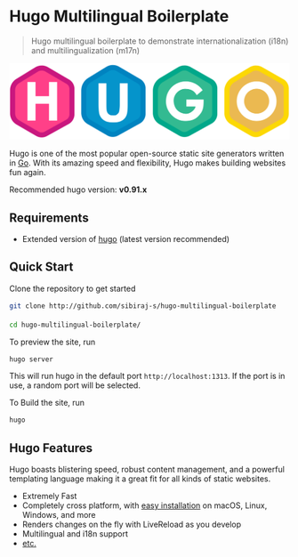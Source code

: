 # Hugo Multilingual Boilerplate

> Hugo multilingual boilerplate to demonstrate internationalization (i18n) and multilingualization (m17n)

<div align="center">
  <a href="https://gohugo.io/">
    <img src="static/images/hugo.svg" alt="hugo" width="550">
  </a>
</div>

Hugo is one of the most popular open-source static site generators written in [Go][go-lang]. With its amazing speed and flexibility, Hugo makes building websites fun again.

Recommended hugo version: **v0.91.x**

## Requirements

- Extended version of [hugo][hugo-installation] (latest version recommended)

## Quick Start

Clone the repository to get started

```bash
git clone http://github.com/sibiraj-s/hugo-multilingual-boilerplate

cd hugo-multilingual-boilerplate/
```

To preview the site, run

```bash
hugo server
```

This will run hugo in the default port `http://localhost:1313`. If the port is in use, a random port will be selected.

To Build the site, run

```bash
hugo
```

## Hugo Features

Hugo boasts blistering speed, robust content management, and a powerful templating language making it a great fit for all kinds of static websites.

- Extremely Fast
- Completely cross platform, with [easy installation][hugo-installation] on macOS, Linux, Windows, and more
- Renders changes on the fly with LiveReload as you develop
- Multilingual and i18n support
- [etc.][hugo-features]

[go-lang]: https://golang.org/
[hugo-installation]: https://gohugo.io/getting-started/installing/
[hugo-features]: https://gohugo.io/about/features/
